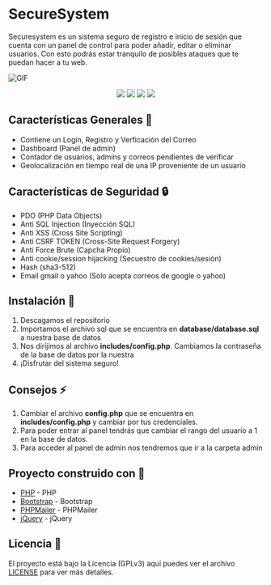 # SecureSystem
Securesystem es un sistema seguro de registro e inicio de sesión que cuenta con un panel de control para poder añadir, editar o eliminar usuarios. Con esto podrás estar tranquilo de posibles ataques que te puedan hacer a tu web.

![GIF](https://user-images.githubusercontent.com/62146446/156011108-7c64f712-51e8-4ed5-9461-586298fd513d.gif)

<div align="center">
  
<img src="https://img.shields.io/badge/OS-Windows-10-00a1f1?style=for-the-badge&logo=windows"> <img src="https://img.shields.io/badge/PHP-8.0.13-787CB5?style=for-the-badge&logo=php"> <img src="https://img.shields.io/badge/Autor-airgold3-blue?logo=github&style=for-the-badge"> <img src="https://img.shields.io/badge/Licencia-GPLV3-red?style=for-the-badge&logo=gnu"> 
</div>

## Características Generales 📁

<ul>
  <li><a>Contiene un Login, Registro y Verficación del Correo</a></li>
  <li><a>Dashboard (Panel de admin)</a></li>
  <li><a>Contador de usuarios, admins y correos pendientes de verificar</a></li>
  <li><a>Geolocalización en tiempo real de una IP proveniente de un usuario </a></li>
</ul>

## Características de Seguridad 🔒
 
 <ul>
  <li><a>PDO (PHP Data Objects)</a></li>
  <li><a>Anti SQL Injection (Inyección SQL)</a></li>
  <li><a>Anti XSS (Cross Site Scripting)</a></li>
  <li><a>Anti CSRF TOKEN (Cross-Site Request Forgery)</a></li>
  <li><a>Anti Force Brute (Capcha Propio)</a></li>
  <li><a>Anti cookie/session hijacking (Secuestro de cookies/sesión)</a></li>
  <li><a>Hash (sha3-512)</a></li>
  <li><a>Email gmail o yahoo (Solo acepta correos de google o yahoo)</a></li>
 </ul>
 
 ## Instalación 📰
 1. Descagamos el repositorio
 2. Importamos el archivo sql que se encuentra en **database/database.sql** a nuestra base de datos
 3. Nos dirijimos al archivo **includes/config.php**. Cambiamos la contraseña de la base de datos por la nuestra
 4. ¡Disfrutar del sistema seguro!
 
 ## Consejos ⚡️ 
 1. Cambiar el archivo **config.php** que se encuentra en **includes/config.php** y cambiar por tus credenciales.
 2. Para poder entrar al panel tendrás que cambiar el rango del usuario a 1 en la base de datos.
 3. Para acceder al panel de admin nos tendremos que ir a la carpeta admin
 ## Proyecto construido con 🔨
 
* [PHP](https://www.php.net/) - PHP
* [Bootstrap](https://getbootstrap.com/) - Bootstrap
* [PHPMailer](https://github.com/PHPMailer/PHPMailer) - PHPMailer
* [jQuery](https://jquery.com/) - jQuery

## Licencia 📄
   El proyecto está bajo la Licencia (GPLv3) aquí puedes ver el archivo [LICENSE](LICENSE) para ver más detalles.
